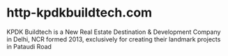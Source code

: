 # http-kpdkbuildtech.com
KPDK Buildtech is a New Real Estate Destination &amp; Development Company in Delhi, NCR formed 2013, exclusively for creating their landmark projects in Pataudi Road
